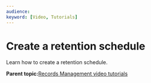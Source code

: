 ```yaml
---
audience: 
keyword: [Video, Tutorials]
---
```


# Create a retention schedule

Learn how to create a retention schedule.

  

**Parent topic:**[Records Management video tutorials](../topics/alfresco-video-tutorials-rm.md)

